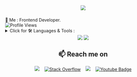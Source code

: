 

<div id="salam" align="center" display="flex" flex-decoration="flex-row">
  <h2 text-align="center">
    <img src="https://readme-typing-svg.demolab.com?font=Fira+Code&pause=1000&center=true&vCenter=true&multiline=true&width=500&lines=~%3C(Welcome+Temen-Temen)%3E~"/>
  </h2> 
</div>

<div id="About" >
  👋 Me :
   Frontend Developer.
  <br>
  <img src="https://komarev.com/ghpvc/?username=RAFiasyam&style=flat-square&color=blue" alt="Profile Views"/>
  <br>
</div>


<details>
<summary>Click for 🛠️ Languages & Tools :</summary>
  <div id="tools">
  :wrench: Languages :
  <br>
  <br>
</div>

<div id="tools-icon">
  <img src="https://github.com/tandpfun/skill-icons/blob/main/icons/Laravel-Dark.svg" title"Laravel" alt"Laravel" width="40" height="40">&nbsp;
  <img src="https://github.com/tandpfun/skill-icons/blob/main/icons/TailwindCSS-Dark.svg" title="Tailwindcss" alt="Tailwindcss" width="40" height="40">&nbsp;
  <img src="https://github.com/tandpfun/skill-icons/blob/main/icons/Dart-Dark.svg" title="Dart" alt="Dart" width="40" height="40" >&nbsp;
  <img src="https://github.com/tandpfun/skill-icons/blob/main/icons/JavaScript.svg" title="JavaScript" alt="JavaScript" width="40" height="40" >&nbsp;
  <img src="https://github.com/tandpfun/skill-icons/blob/main/icons/Flutter-Dark.svg" title="Flutter" alt="Flutter" width="40" height="40" >&nbsp;
  <img src="https://github.com/tandpfun/skill-icons/blob/main/icons/Kotlin-Dark.svg" title="Kotlin" alt="Kotlin" width="40" height="40" >&nbsp;
  <img src="https://github.com/tandpfun/skill-icons/blob/main/icons/PHP-Dark.svg" title="PHP" alt="PHP" width="40" height="40" >&nbsp;
  <img src="https://github.com/tandpfun/skill-icons/raw/main/icons/Python-Dark.svg" title="Python" alt="Python" width="40" height="40" >&nbsp;
  <img src="https://github.com/tandpfun/skill-icons/raw/main/icons/CSS.svg" title="CSS3" alt="CSS3" width="40" height="40" >&nbsp;
  <img src="https://github.com/tandpfun/skill-icons/blob/main/icons/HTML.svg" title="HTML5" alt="HTML5" width="40" height="40" >&nbsp;
  <img src="https://github.com/tandpfun/skill-icons/raw/main/icons/React-Dark.svg" title="React" alt="React" width="40" height="40" >&nbsp;
  <img src="https://github.com/tandpfun/skill-icons/raw/main/icons/NextJS-Dark.svg" title="React" alt="React" width="40" height="40" >&nbsp;
  <img src="https://github.com/tandpfun/skill-icons/raw/main/icons/Vite-Dark.svg" title="Vite" alt="Vite" width="40" height="40" >&nbsp;
  <img src="https://github.com/tandpfun/skill-icons/raw/main/icons/TypeScript.svg" title="Ts" alt="Ts" width="40" height="40" >&nbsp;
  <img src="https://github.com/tandpfun/skill-icons/raw/main/icons/Sass.svg" title="Sass" alt="Sass" width="40" height="40" >&nbsp;
  <img src="https://github.com/tandpfun/skill-icons/raw/main/icons/MaterialUI-Dark.svg" title="MUI" alt="MUI" width="40" height="40" >&nbsp;
  <br>
  <br>
</div>

<div id="tools">
  :hammer: Tools :
  <br>
  <br>
</div>

<div id="tools-icon">
  <img src="https://github.com/tandpfun/skill-icons/raw/main/icons/VSCode-Dark.svg" width="40" height="40">&nbsp;
  <img src="https://github.com/tandpfun/skill-icons/raw/main/icons/Idea-Dark.svg" width="40" height="40">&nbsp;
  <img src="https://github.com/tandpfun/skill-icons/raw/main/icons/Git.svg" width="40" height="40" >&nbsp;
  <img src="https://github.com/tandpfun/skill-icons/raw/main/icons/Figma-Dark.svg" width="40" height="40" >&nbsp;
  <br>
  <br>
</div>
</details>

<div id="herokuapp" align="center">
  <img id="varcel" src="https://github-readme-stats.vercel.app/api?username=RAFiasyam&theme=react&hide_border=true&rank_icon=github"  height="165px">
  <img src="https://streak-stats.demolab.com?user=RAFiasyam&theme=react&hide_border=true&mode=weekly">
</div>

<h2  align="center">📫 Reach me on</h2>
<p align="center">
  <a target="_blank"href="https://www.linkedin.com/in/rafi-asyam-a5bb98289/"><img src="https://img.shields.io/badge/linkedin-%230077B5.svg?&style=for-the-badge&logo=linkedin&logoColor=white" /></a>&nbsp;&nbsp;&nbsp;
  <a target="_blank"href="https://stackoverflow.com/users/17773876/ri-yms"><img alt="Stack Overflow" src="https://img.shields.io/badge/-Stack%30Overflow-FE7A16?&style=for-the-badge&logo=Stack-Overflow&logoColor=white"></a>&nbsp;&nbsp;&nbsp;
  <a href="mailto:rafi.asyam23@gmail.com?subject=Hello%20Ileri,%20From%20Github"><img src="https://img.shields.io/badge/gmail-%23D14836.svg?&style=for-the-badge&logo=gmail&logoColor=white" /></a>&nbsp;&nbsp;&nbsp;
   <a href="your-youtube-URL">
    <img src="https://img.shields.io/badge/YouTube-red?style=for-the-badge&logo=youtube&logoColor=white&border_radius=20" alt="Youtube Badge"/>
  </a>
</p>

